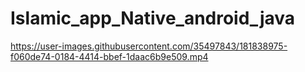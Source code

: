 # Islamic_app_Native_android_java

https://user-images.githubusercontent.com/35497843/181838975-f060de74-0184-4414-bbef-1daac6b9e509.mp4

